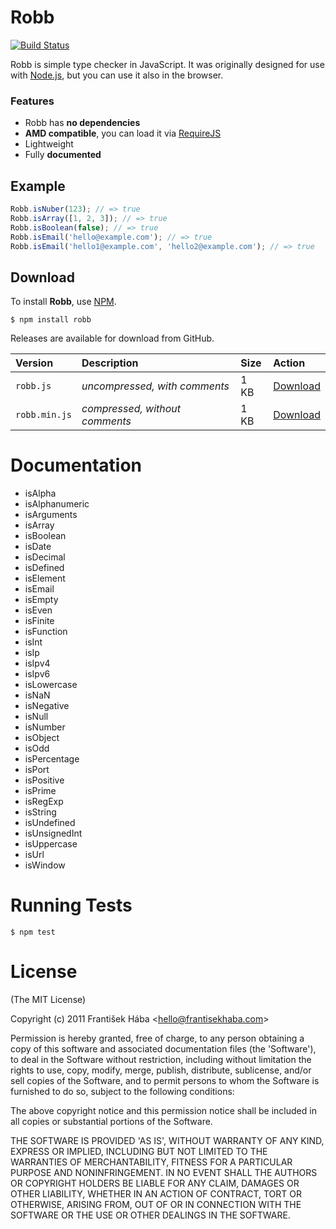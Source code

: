 # Robb

[![Build Status](https://secure.travis-ci.org/Baggz/Robb.png)](http://travis-ci.org/Baggz/Robb)

Robb is simple type checker in JavaScript. It was originally designed for use with [Node.js](http://nodejs.org/), but you can use it also in the browser.

### Features

* Robb has **no dependencies**
* **AMD compatible**, you can load it via [RequireJS](https://github.com/jrburke/requirejs)
* Lightweight
* Fully **documented**

## Example

```javascript
Robb.isNuber(123); // => true
Robb.isArray([1, 2, 3]); // => true
Robb.isBoolean(false); // => true
Robb.isEmail('hello@example.com'); // => true
Robb.isEmail('hello1@example.com', 'hello2@example.com'); // => true
```

## Download

To install **Robb**, use [NPM](http://npmjs.org/).

```
$ npm install robb
```

Releases are available for download from GitHub.

| **Version** | **Description** | **Size** | **Action** |
|:------------|:----------------|:---------|:-----------|
| `robb.js` | *uncompressed, with comments* | 1 KB | [Download](https://raw.github.com/Baggz/Robb/master/src/robb.js) |
| `robb.min.js` | *compressed, without comments* | 1 KB | [Download](https://raw.github.com/Baggz/Robb/master/dist/robb.min.js) |

# Documentation

* isAlpha
* isAlphanumeric
* isArguments
* isArray
* isBoolean
* isDate
* isDecimal
* isDefined
* isElement
* isEmail
* isEmpty
* isEven
* isFinite
* isFunction
* isInt
* isIp
* isIpv4
* isIpv6
* isLowercase
* isNaN
* isNegative
* isNull
* isNumber
* isObject
* isOdd
* isPercentage
* isPort
* isPositive
* isPrime
* isRegExp
* isString
* isUndefined
* isUnsignedInt
* isUppercase
* isUrl
* isWindow

# Running Tests

```
$ npm test
```

# License

(The MIT License)

Copyright (c) 2011 František Hába &lt;hello@frantisekhaba.com&gt;

Permission is hereby granted, free of charge, to any person obtaining a copy of this software and associated documentation files (the 'Software'), to deal in the Software without restriction, including without limitation the rights to use, copy, modify, merge, publish, distribute, sublicense, and/or sell copies of the Software, and to permit persons to whom the Software is furnished to do so, subject to the following conditions:

The above copyright notice and this permission notice shall be included in all copies or substantial portions of the Software.

THE SOFTWARE IS PROVIDED 'AS IS', WITHOUT WARRANTY OF ANY KIND, EXPRESS OR IMPLIED, INCLUDING BUT NOT LIMITED TO THE WARRANTIES OF MERCHANTABILITY, FITNESS FOR A PARTICULAR PURPOSE AND NONINFRINGEMENT. IN NO EVENT SHALL THE AUTHORS OR COPYRIGHT HOLDERS BE LIABLE FOR ANY CLAIM, DAMAGES OR OTHER LIABILITY, WHETHER IN AN ACTION OF CONTRACT, TORT OR OTHERWISE, ARISING FROM, OUT OF OR IN CONNECTION WITH THE SOFTWARE OR THE USE OR OTHER DEALINGS IN THE SOFTWARE.